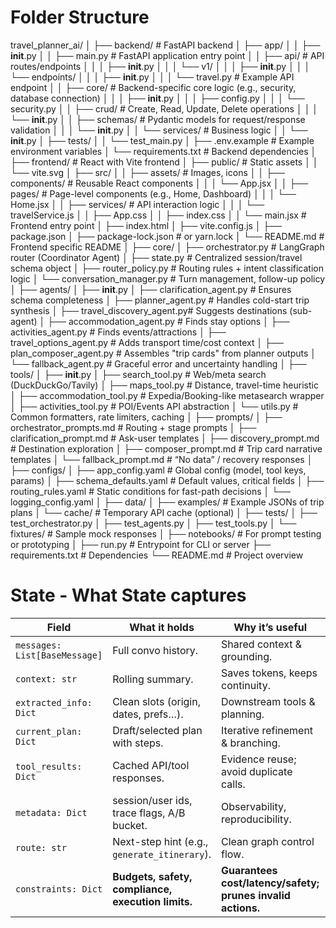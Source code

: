 # Folder Structure
travel_planner_ai/
│
├── backend/                  # FastAPI backend
│   ├── app/
│   │   ├── __init__.py
│   │   ├── main.py           # FastAPI application entry point
│   │   ├── api/              # API routes/endpoints
│   │   │   ├── __init__.py
│   │   │   └── v1/
│   │   │       ├── __init__.py
│   │   │       └── endpoints/
│   │   │           ├── __init__.py
│   │   │           └── travel.py  # Example API endpoint
│   │   ├── core/             # Backend-specific core logic (e.g., security, database connection)
│   │   │   ├── __init__.py
│   │   │   ├── config.py
│   │   │   └── security.py
│   │   ├── crud/             # Create, Read, Update, Delete operations
│   │   │   └── __init__.py
│   │   ├── schemas/          # Pydantic models for request/response validation
│   │   │   └── __init__.py
│   │   └── services/         # Business logic
│   │       └── __init__.py
│   ├── tests/
│   │   └── test_main.py
│   ├── .env.example          # Example environment variables
│   └── requirements.txt      # Backend dependencies
│
├── frontend/                 # React with Vite frontend
│   ├── public/               # Static assets
│   │   └── vite.svg
│   ├── src/
│   │   ├── assets/           # Images, icons
│   │   ├── components/       # Reusable React components
│   │   │   └── App.jsx
│   │   ├── pages/            # Page-level components (e.g., Home, Dashboard)
│   │   │   └── Home.jsx
│   │   ├── services/         # API interaction logic
│   │   │   └── travelService.js
│   │   ├── App.css
│   │   ├── index.css
│   │   └── main.jsx          # Frontend entry point
│   ├── index.html
│   ├── vite.config.js
│   ├── package.json
│   ├── package-lock.json     # or yarn.lock
│   └── README.md             # Frontend specific README
│
├── core/
│   ├── orchestrator.py          # LangGraph router (Coordinator Agent)
│   ├── state.py                 # Centralized session/travel schema object
│   ├── router_policy.py         # Routing rules + intent classification logic
│   └── conversation_manager.py  # Turn management, follow-up policy
│
├── agents/
│   ├── __init__.py
│   ├── clarification_agent.py   # Ensures schema completeness
│   ├── planner_agent.py       # Handles cold-start trip synthesis
│   ├── travel_discovery_agent.py# Suggests destinations (sub-agent)
│   ├── accommodation_agent.py   # Finds stay options
│   ├── activities_agent.py      # Finds events/attractions
│   ├── travel_options_agent.py  # Adds transport time/cost context
│   ├── plan_composer_agent.py   # Assembles "trip cards" from planner outputs
│   └── fallback_agent.py        # Graceful error and uncertainty handling
│
├── tools/
│   ├── __init__.py
│   ├── search_tool.py           # Web/meta search (DuckDuckGo/Tavily)
│   ├── maps_tool.py             # Distance, travel-time heuristic
│   ├── accommodation_tool.py    # Expedia/Booking-like metasearch wrapper
│   ├── activities_tool.py       # POI/Events API abstraction
│   └── utils.py                 # Common formatters, rate limiters, caching
│
├── prompts/
│   ├── orchestrator_prompts.md  # Routing + stage prompts
│   ├── clarification_prompt.md  # Ask-user templates
│   ├── discovery_prompt.md      # Destination exploration
│   ├── composer_prompt.md       # Trip card narrative templates
│   └── fallback_prompt.md       # “No data” / recovery responses
│
├── configs/
│   ├── app_config.yaml          # Global config (model, tool keys, params)
│   ├── schema_defaults.yaml     # Default values, critical fields
│   ├── routing_rules.yaml       # Static conditions for fast-path decisions
│   └── logging_config.yaml
│
├── data/
│   ├── examples/                # Example JSONs of trip plans
│   └── cache/                   # Temporary API cache (optional)
│
├── tests/
│   ├── test_orchestrator.py
│   ├── test_agents.py
│   ├── test_tools.py
│   └── fixtures/                # Sample mock responses
│
├── notebooks/                   # For prompt testing or prototyping
│
├── run.py                       # Entrypoint for CLI or server
├── requirements.txt             # Dependencies
└── README.md                    # Project overview

# State - What State captures
| Field                         | What it holds                                      | Why it’s useful                                             | Typical readers/writers                            |
| ----------------------------- | -------------------------------------------------- | ----------------------------------------------------------- | -------------------------------------------------- |
| `messages: List[BaseMessage]` | Full convo history.                                | Shared context & grounding.                                 | Reader: all agents • Writer: UX/Conv agent         |
| `context: str`                | Rolling summary.                                   | Saves tokens, keeps continuity.                             | Reader: Router/Planner • Writer: Summarizer        |
| `extracted_info: Dict`        | Clean slots (origin, dates, prefs…).               | Downstream tools & planning.                                | Reader: Planner/Tools • Writer: Info-Extractor     |
| `current_plan: Dict`          | Draft/selected plan with steps.                    | Iterative refinement & branching.                           | Reader: Formatter/Next-step • Writer: Planner      |
| `tool_results: Dict`          | Cached API/tool responses.                         | Evidence reuse; avoid duplicate calls.                      | Reader: Planner/Formatter • Writer: Tool agents    |
| `metadata: Dict`              | session/user ids, trace flags, A/B bucket.         | Observability, reproducibility.                             | Reader: all • Writer: Orchestrator/Middleware      |
| `route: str`                  | Next-step hint (e.g., `generate_itinerary`).       | Clean graph control flow.                                   | Reader: Orchestrator • Writer: Router              |
| `constraints: Dict`           | **Budgets, safety, compliance, execution limits.** | **Guarantees cost/latency/safety; prunes invalid actions.** | Reader: *every node* • Writer: Orchestrator/Policy |

